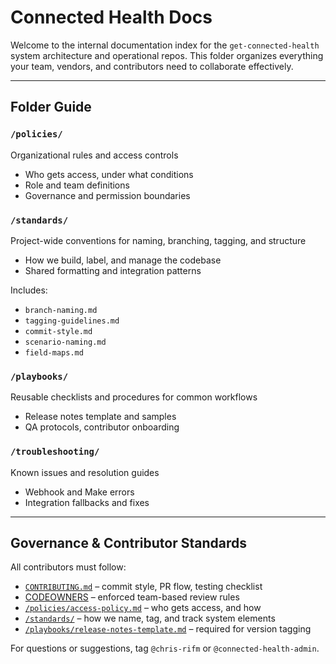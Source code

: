 # Connected Health Docs

Welcome to the internal documentation index for the `get-connected-health` system architecture and operational repos. This folder organizes everything your team, vendors, and contributors need to collaborate effectively.

---

## Folder Guide

### `/policies/`
Organizational rules and access controls  
- Who gets access, under what conditions  
- Role and team definitions  
- Governance and permission boundaries  

### `/standards/`
Project-wide conventions for naming, branching, tagging, and structure  
- How we build, label, and manage the codebase  
- Shared formatting and integration patterns  

Includes:
- `branch-naming.md`
- `tagging-guidelines.md`
- `commit-style.md`
- `scenario-naming.md`
- `field-maps.md`

### `/playbooks/`
Reusable checklists and procedures for common workflows  
- Release notes template and samples  
- QA protocols, contributor onboarding  

### `/troubleshooting/`
Known issues and resolution guides  
- Webhook and Make errors  
- Integration fallbacks and fixes

---

## Governance & Contributor Standards

All contributors must follow:
- [`CONTRIBUTING.md`](../CONTRIBUTING.md) – commit style, PR flow, testing checklist
- [CODEOWNERS](../.github/CODEOWNERS) – enforced team-based review rules
- [`/policies/access-policy.md`](./policies/access-policy.md) – who gets access, and how
- [`/standards/`](./standards/) – how we name, tag, and track system elements
- [`/playbooks/release-notes-template.md`](./playbooks/release-notes-template.md) – required for version tagging

For questions or suggestions, tag `@chris-rifm` or `@connected-health-admin`.

